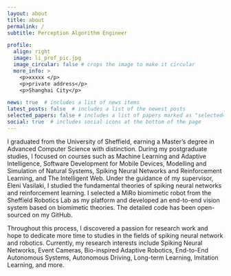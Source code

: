 ```yaml
---
layout: about
title: about
permalink: /
subtitle: Perception Algorithm Engineer

profile:
  align: right
  image: li_prof_pic.jpg
  image_circular: false # crops the image to make it circular
  more_info: >
    <p>xxxxx </p>
    <p>private address</p>
    <p>Shanghai City</p>

news: true  # includes a list of news items
latest_posts: false  # includes a list of the newest posts
selected_papers: false # includes a list of papers marked as "selected={true}"
social: true  # includes social icons at the bottom of the page
---
```


I graduated from the University of Sheffield, earning a Master’s degree in Advanced Computer Science with distinction. During my postgraduate studies, I focused on courses such as Machine Learning and Adaptive Intelligence, Software Development for Mobile Devices, Modelling and Simulation of Natural Systems, Spiking Neural Networks and Reinforcement Learning, and The Intelligent Web. Under the guidance of my supervisor, Eleni Vasilaki, I studied the fundamental theories of spiking neural networks and reinforcement learning. I selected a MiRo biomimetic robot from the Sheffield Robotics Lab as my platform and developed an end-to-end vision system based on biomimetic theories. The detailed code has been open-sourced on my GitHub.

Throughout this process, I discovered a passion for research work and hope to dedicate more time to studies in the fields of spiking neural network and robotics. Currently, my research interests include Spiking Neural Networks, Event Cameras, Bio-inspired Adaptive Robotics, End-to-End Autonomous Systems, Autonomous Driving, Long-term Learning, Imitation Learning, and more.
